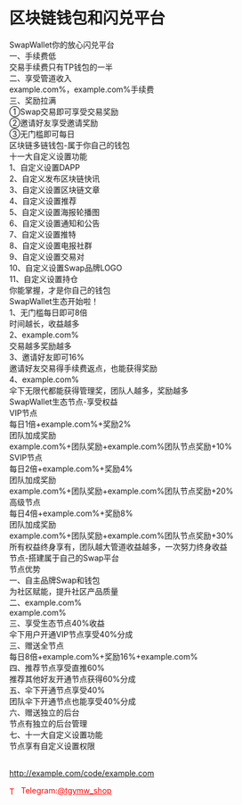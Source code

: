 # 区块链钱包和闪兑平台

SwapWallet你的放心闪兑平台<br>一、手续费低<br>交易手续费只有TP钱包的一半<br>二、享受管道收入<br>example.com%，example.com%手续费<br>三、奖励拉满<br>①Swap交易即可享受交易奖励<br>②邀请好友享受邀请奖励<br>③无门槛即可每日<br>区块链多链钱包-属于你自己的钱包<br>十一大自定义设置功能<br>1、自定义设置DAPP<br>2、自定义发布区块链快讯<br>3、自定义设置区块链文章<br>4、自定义设置推荐<br>5、自定义设置海报轮播图<br>6、自定义设置通知和公告<br>7、自定义设置推特<br>8、自定义设置电报社群<br>9、自定义设置交易对<br>10、自定义设置Swap品牌LOGO<br>11、自定义设置持仓<br>你能掌握，才是你自己的钱包<br>SwapWallet生态开始啦！<br>1、无门槛每日即可8倍<br>时间越长，收益越多<br>2、example.com%<br>交易越多奖励越多<br>3、邀请好友即可16%<br>邀请好友交易得手续费返点，也能获得奖励<br>4、example.com%<br>伞下无限代都能获得管理奖，团队人越多，奖励越多<br>SwapWallet生态节点-享受权益<br>VIP节点<br>每日1倍+example.com%+奖励2%<br>团队加成奖励<br>example.com%+团队奖励+example.com%团队节点奖励+10%<br>SVIP节点<br>每日2倍+example.com%+奖励4%<br>团队加成奖励<br>example.com%+团队奖励+example.com%团队节点奖励+20%<br>高级节点<br>每日4倍+example.com%+奖励8%<br>团队加成奖励<br>example.com%+团队奖励+example.com%团队节点奖励+30%<br>所有权益终身享有，团队越大管道收益越多，一次努力终身收益<br>节点-搭建属于自己的Swap平台<br>节点优势<br>一、自主品牌Swap和钱包<br>为社区赋能，提升社区产品质量<br>二、example.com%<br>example.com%<br>三、享受生态节点40%收益<br>伞下用户开通VIP节点享受40%分成<br>三、赠送全节点<br>每日8倍+example.com%+奖励16%+example.com%<br>四、推荐节点享受直推60%<br>推荐其他好友开通节点获得60%分成<br>五、伞下开通节点享受40%<br>团队伞下开通节点也能享受40%分成<br>六、赠送独立的后台<br>节点有独立的后台管理<br>七、十一大自定义设置功能<br>节点享有自定义设置权限<br><br>

http://example.com/code/example.com







<p style="color: red;"><img src="https://cdn-icons-png.flaticon.com/512/2111/2111646.png" alt="Telegram Icon" style="width: 16px; vertical-align: middle; margin-right: 5px;">Telegram:<a href="https://t.me/tgymw_shop" style="color: red;">@tgymw_shop</a></p>
